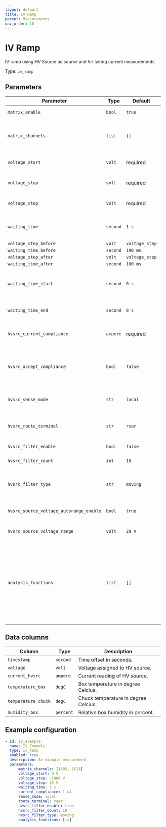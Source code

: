 ```yaml
---
layout: default
title: IV Ramp
parent: Measurements
nav_order: 10
---
```


# IV Ramp

IV ramp using HV Source as source and for taking current measurements.

Type: `iv_ramp`

## Parameters

| Parameter                 | Type    | Default | Description |
|---------------------------|---------|---------|-------------|
|`matrix_enable`            |`bool`   |`true`   |Enable matrix configuration. |
|`matrix_channels`          |`list`   |`[]`     |List of matrix channels to be closed. All matrix slots can be addressed. |
|`voltage_start`            |`volt`   |required |Start voltage for HV Source ramp. (`-1 kV` to `1 kV`). |
|`voltage_stop`             |`volt`   |required |End voltage for HV Source ramp. (`-1 kV` to `1 kV`). |
|`voltage_step`             |`volt`   |required |Step voltage for HV Source ramp (`1 mV` to `100 V`). |
|`waiting_time`             |`second` |`1 s`    |Additional delay between ramp steps (`0 ms` to `3600 s`). |
|`voltage_step_before`      |`volt`   |`voltage_step` ||
|`waiting_time_before`      |`second` |`100 ms` ||
|`voltage_step_after`       |`volt`   |`voltage_step` ||
|`waiting_time_after`       |`second` |`100 ms` ||
|`waiting_time_start`       |`second` |`0 s`    |Additional delay before starting with measurement ramp. |
|`waiting_time_end`         |`second` |`0 s`    |Additional delay after final ramp down. |
|`hvsrc_current_compliance` |`ampere` |required |HV Source current compliance (`1 nA` to `1 mA`). |
|`hvsrc_accept_compliance`  |`bool`   |`false`  |Stop measurement gracefully if HV Source compliance tripped. |
|`hvsrc_sense_mode`         |`str`    |`local`  |HV Source sense mode. Possible values are: `local`, `remote`. |
|`hvsrc_route_terminal`     |`str`    |`rear`   |HV Source route terminal. Possible values are: `front`, `rear`. |
|`hvsrc_filter_enable`      |`bool`   |`false`  |Enable HV Source filter. |
|`hvsrc_filter_count`       |`int`    |`10`     |HV Source filter count (`1` to `100`). |
|`hvsrc_filter_type`        |`str`    |`moving` |Type of applied HV Source filter.  Possible values are: `moving`, `repeat`. |
|`hvsrc_source_voltage_autorange_enable` | `bool`   |`true`  |Enable source voltage auto range. |
|`hvsrc_source_voltage_range` |`volt`   |`20 V`   |Set source voltage range. (`-1 kV` to `1 kV`). |
|`analysis_functions`       |`list`   |`[]`     |List of applied analysis functions. Possible values are: `iv`, `gcd`, `fet`, `contact`, `meander`, `breakdown`. See also [Analysis Functions]({{ site.baseurl }}{% link analysis/index.md %}) page. |

## Data columns

| Column                    | Type    | Description |
|---------------------------|---------|-------------|
|`timestamp`                |`second` |Time offset in seconds. |
|`voltage`                  |`volt`   |Voltage assigned to HV source. |
|`current_hvsrc`            |`ampere` |Current reading of HV source. |
|`temperature_box`          |`degC`   |Box temperature in degree Celcius. |
|`temperature_chuck`        |`degC`   |Chuck temperature in degree Celcius. |
|`humidity_box`             |`percent`|Relative box humidity in percent. |

## Example configuration

```yaml
- id: iv_example
  name: IV Example
  type: iv_ramp
  enabled: true
  description: An example measurement.
  parameters:
      matrix_channels: [1A02, 2C11]
      voltage_start: 0 V
      voltage_stop: -1000 V
      voltage_step: 10 V
      waiting_time: 1 s
      current_compliance: 1 uA
      sense_mode: local
      route_terminal: rear
      hvsrc_filter_enable: true
      hvsrc_filter_count: 10
      hvsrc_filter_type: moving
      analysis_functions: [iv]
```
